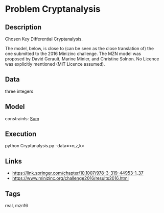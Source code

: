 # Problem Cryptanalysis
## Description
Chosen Key Differential Cryptanalysis.

The model, below, is close to (can be seen as the close translation of) the one submitted to the 2016 Minizinc challenge.
The MZN model was proposed by David Gerault, Marine Minier, and Christine Solnon.
No Licence was explicitly mentioned (MIT Licence assumed).

## Data
  three integers

## Model
  constraints: [Sum](http://pycsp.org/documentation/constraints/Sum)

## Execution
  python Cryptanalysis.py -data=<n,z,k>

## Links
  - https://link.springer.com/chapter/10.1007/978-3-319-44953-1_37
  - https://www.minizinc.org/challenge2016/results2016.html

## Tags
  real, mzn16
